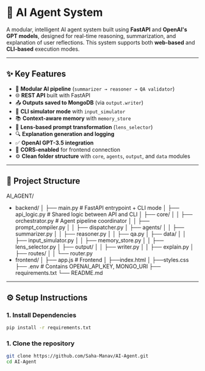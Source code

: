 # 🧠 AI Agent System

A modular, intelligent AI agent system built using **FastAPI** and **OpenAI's GPT models**, designed for real-time reasoning, summarization, and explanation of user reflections. This system supports both **web-based** and **CLI-based** execution modes.

---

## ✨ Key Features

- 🧩 **Modular AI pipeline** (`summarizer → reasoner → QA validator`)
- 🌐 **REST API** built with FastAPI
- 📤 **Outputs saved to MongoDB** (via `output.writer`)
- 🧪 **CLI simulator mode** with `input_simulator`
- 📚 **Context-aware memory** with `memory_store`
- 🧠 **Lens-based prompt transformation** (`lens_selector`)
- 🔍 **Explanation generation and logging**
- ✅ **OpenAI GPT-3.5 integration**
- 🔌 **CORS-enabled** for frontend connection
- ⚙️ **Clean folder structure** with `core`, `agents`, `output`, and `data` modules

---

## 📂 Project Structure

AI_AGENT/
- backend/
│ ├── main.py # FastAPI entrypoint + CLI mode
│ ├── api_logic.py # Shared logic between API and CLI
│ ├── core/
│ │ ├── orchestrator.py # Agent pipeline coordinator
│ │ ├── prompt_compiler.py
│ │ ├── dispatcher.py
│ ├── agents/
│ │ ├── summarizer.py
│ │ ├── reasoner.py
│ │ ├── qa.py
│ ├── data/
│ │ ├── input_simulator.py
│ │ ├── memory_store.py
│ │ ├── lens_selector.py
│ ├── output/
│ │ ├── writer.py
│ │ ├── explain.py
│ ├── routes/
│ │ └── router.py
- frontend/
│ ├── app.js # Frontend
│ ├──index.html
│ ├──styles.css
├── .env # Contains OPENAI_API_KEY, MONGO_URI
├── requirements.txt
└── README.md

---

## ⚙️ Setup Instructions

### 1. Install Dependencies

```bash
pip install -r requirements.txt
```
### 1. Clone the repository

```bash
git clone https://github.com/Saha-Manav/AI-Agent.git
cd AI-Agent

